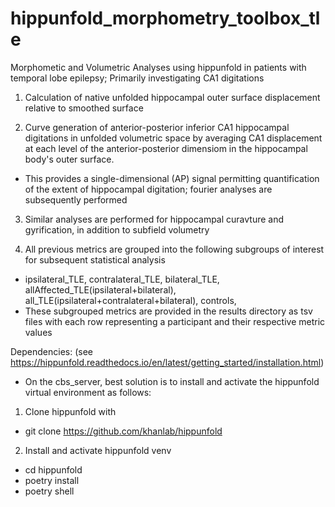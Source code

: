 # hippunfold_morphometry_toolbox_tle
Morphometic and Volumetric Analyses using hippunfold in patients with temporal lobe epilepsy; Primarily investigating CA1 digitations


1) Calculation of native unfolded hippocampal outer surface displacement relative to smoothed surface

2) Curve generation of anterior-posterior inferior CA1 hippocampal digitations in unfolded volumetric space by averaging CA1 displacement at each level of the anterior-posterior dimensiom in the hippocampal body's outer surface.
  -  This provides a single-dimensional (AP) signal permitting quantification of the extent of hippocampal digitation; fourier analyses are subsequently performed

3) Similar analyses are performed for hippocampal curavture and gyrification, in addition to subfield volumetry

4) All previous metrics are grouped into the following subgroups of interest for subsequent statistical analysis
  -  ipsilateral_TLE,  contralateral_TLE,  bilateral_TLE,  allAffected_TLE(ipsilateral+bilateral),  all_TLE(ipsilateral+contralateral+bilateral),  controls,
  -  These subgrouped metrics are provided in the results directory as tsv files with each row representing a participant and their respective metric values



Dependencies: (see https://hippunfold.readthedocs.io/en/latest/getting_started/installation.html)
- On the cbs_server, best solution is to install and activate the hippunfold virtual environment as follows:
1) Clone hippunfold with
- git clone https://github.com/khanlab/hippunfold
2) Install and activate hippunfold venv
- cd hippunfold
- poetry install
- poetry shell

